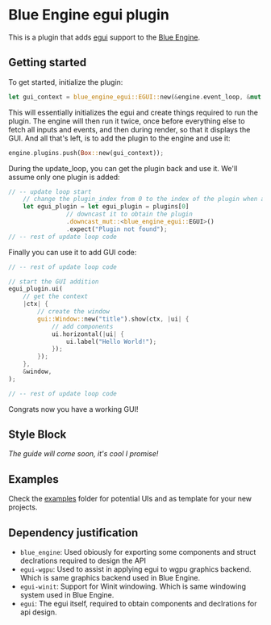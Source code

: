 # Blue Engine egui plugin

This is a plugin that adds [egui](egui.rs/) support to the [Blue Engine](https://githb.com/AryanpurTech/BlueEngine).

## Getting started

To get started, initialize the plugin:

```rust
let gui_context = blue_engine_egui::EGUI::new(&engine.event_loop, &mut engine.renderer, &engine.window);
```

This will essentially initializes the egui and create things required to run the plugin. The engine will then run it twice, once before everything else to fetch all inputs and events, and then during render, so that it displays the GUI. And all that's left, is to add the plugin to the engine and use it:

```rust
engine.plugins.push(Box::new(gui_context));
```

During the update_loop, you can get the plugin back and use it. We'll assume only one plugin is added:

```rust
// -- update loop start
    // change the plugin_index from 0 to the index of the plugin when added
    let egui_plugin = let egui_plugin = plugins[0]
                // downcast it to obtain the plugin
                .downcast_mut::<blue_engine_egui::EGUI>()
                .expect("Plugin not found");
// -- rest of update loop code
```

Finally you can use it to add GUI code:

```rust
// -- rest of update loop code

// start the GUI addition
egui_plugin.ui(
    // get the context
    |ctx| {
        // create the window
        gui::Window::new("title").show(ctx, |ui| {
            // add components
            ui.horizontal(|ui| {
                ui.label("Hello World!");
            });
        });
    },
    &window,
);

// -- rest of update loop code
```

Congrats now you have a working GUI!

## Style Block

*The guide will come soon, it's cool I promise!*

## Examples

Check the [examples](https://github.com/AryanpurTech/BlueEngineEGUI/tree/master/examples) folder for potential UIs and as template for your new projects.

## Dependency justification

* `blue_engine`: Used obiously for exporting some components and struct declrations required to design the API
* `egui-wgpu`: Used to assist in applying egui to wgpu graphics backend. Which is same graphics backend used in Blue Engine.
* `egui-winit`: Support for Winit windowing. Which is same windowing system used in Blue Engine.
* `egui`: The egui itself, required to obtain components and declrations for api design.
